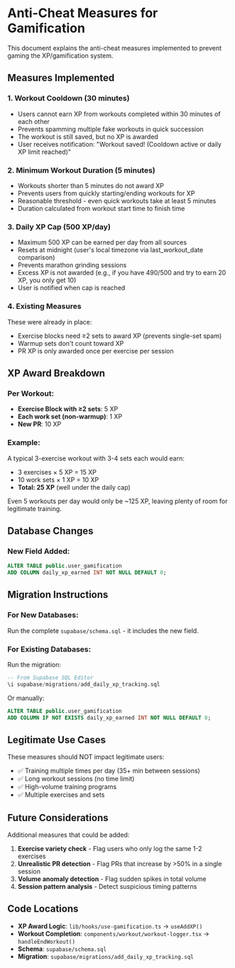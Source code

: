 # Anti-Cheat Measures for Gamification

This document explains the anti-cheat measures implemented to prevent gaming the XP/gamification system.

## Measures Implemented

### 1. **Workout Cooldown (30 minutes)**
- Users cannot earn XP from workouts completed within 30 minutes of each other
- Prevents spamming multiple fake workouts in quick succession
- The workout is still saved, but no XP is awarded
- User receives notification: "Workout saved! (Cooldown active or daily XP limit reached)"

### 2. **Minimum Workout Duration (5 minutes)**
- Workouts shorter than 5 minutes do not award XP
- Prevents users from quickly starting/ending workouts for XP
- Reasonable threshold - even quick workouts take at least 5 minutes
- Duration calculated from workout start time to finish time

### 3. **Daily XP Cap (500 XP/day)**
- Maximum 500 XP can be earned per day from all sources
- Resets at midnight (user's local timezone via last_workout_date comparison)
- Prevents marathon grinding sessions
- Excess XP is not awarded (e.g., if you have 490/500 and try to earn 20 XP, you only get 10)
- User is notified when cap is reached

### 4. **Existing Measures**
These were already in place:
- Exercise blocks need ≥2 sets to award XP (prevents single-set spam)
- Warmup sets don't count toward XP
- PR XP is only awarded once per exercise per session

## XP Award Breakdown

### Per Workout:
- **Exercise Block with ≥2 sets**: 5 XP
- **Each work set (non-warmup)**: 1 XP
- **New PR**: 10 XP

### Example:
A typical 3-exercise workout with 3-4 sets each would earn:
- 3 exercises × 5 XP = 15 XP
- 10 work sets × 1 XP = 10 XP
- **Total: 25 XP** (well under the daily cap)

Even 5 workouts per day would only be ~125 XP, leaving plenty of room for legitimate training.

## Database Changes

### New Field Added:
```sql
ALTER TABLE public.user_gamification 
ADD COLUMN daily_xp_earned INT NOT NULL DEFAULT 0;
```

## Migration Instructions

### For New Databases:
Run the complete `supabase/schema.sql` - it includes the new field.

### For Existing Databases:
Run the migration:
```sql
-- From Supabase SQL Editor
\i supabase/migrations/add_daily_xp_tracking.sql
```

Or manually:
```sql
ALTER TABLE public.user_gamification 
ADD COLUMN IF NOT EXISTS daily_xp_earned INT NOT NULL DEFAULT 0;
```

## Legitimate Use Cases

These measures should NOT impact legitimate users:
- ✅ Training multiple times per day (35+ min between sessions)
- ✅ Long workout sessions (no time limit)
- ✅ High-volume training programs
- ✅ Multiple exercises and sets

## Future Considerations

Additional measures that could be added:
1. **Exercise variety check** - Flag users who only log the same 1-2 exercises
2. **Unrealistic PR detection** - Flag PRs that increase by >50% in a single session
3. **Volume anomaly detection** - Flag sudden spikes in total volume
4. **Session pattern analysis** - Detect suspicious timing patterns

## Code Locations

- **XP Award Logic**: `lib/hooks/use-gamification.ts` → `useAddXP()`
- **Workout Completion**: `components/workout/workout-logger.tsx` → `handleEndWorkout()`
- **Schema**: `supabase/schema.sql`
- **Migration**: `supabase/migrations/add_daily_xp_tracking.sql`


